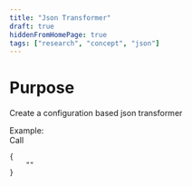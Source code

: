 ```yaml
---
title: "Json Transformer"
draft: true
hiddenFromHomePage: true
tags: ["research", "concept", "json"]
---
```


# Purpose
Create a configuration based json transformer



Example:\
Call
```
{
    ""
}
```
